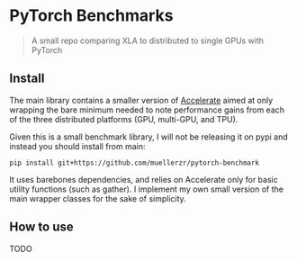 # PyTorch Benchmarks
> A small repo comparing XLA to distributed to single GPUs with PyTorch


## Install

The main library contains a smaller version of [Accelerate](https://github.com/huggingface/accelerate) aimed at only wrapping the bare minimum needed to note performance gains from each of the three distributed platforms (GPU, multi-GPU, and TPU). 

Given this is a small benchmark library, I will not be releasing it on pypi and instead you should install from main:

`pip install git+https://github.com/muellerzr/pytorch-benchmark`

It uses barebones dependencies, and relies on Accelerate only for basic utility functions (such as gather). I implement my own small version of the main wrapper classes for the sake of simplicity. 

## How to use

TODO
